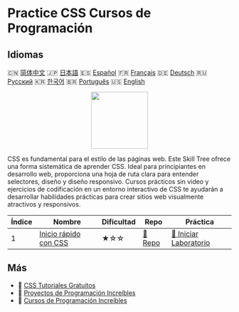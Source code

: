 # Practice CSS Cursos de Programación

## Idiomas

🇨🇳 [简体中文](README_zh.md) 🇯🇵 [日本語](README_ja.md) 🇪🇸 [Español](README_es.md) 🇫🇷 [Français](README_fr.md) 🇩🇪 [Deutsch](README_de.md) 🇷🇺 [Русский](README_ru.md) 🇰🇷 [한국어](README_ko.md) 🇧🇷 [Português](README_pt.md) 🇺🇸 [English](README.md) 

<div align="center">
<img width="128px" src="https://file.labex.io/path/YheSJQuYYCNJ.png">
</div>

CSS es fundamental para el estilo de las páginas web. Este Skill Tree ofrece una forma sistemática de aprender CSS. Ideal para principiantes en desarrollo web, proporciona una hoja de ruta clara para entender selectores, diseño y diseño responsivo. Cursos prácticos sin video y ejercicios de codificación en un entorno interactivo de CSS te ayudarán a desarrollar habilidades prácticas para crear sitios web visualmente atractivos y responsivos.

|   Índice | Nombre                                                                    | Dificultad   | Repo                                                          | Práctica                                                                   |
|----------|---------------------------------------------------------------------------|--------------|---------------------------------------------------------------|----------------------------------------------------------------------------|
|        1 | [Inicio rápido con CSS](https://labex.io/es/courses/quick-start-with-css) | ★☆☆          | [🔗 Repo](https://github.com/labex-labs/quick-start-with-css) | [🚀 Iniciar Laboratorio](https://labex.io/es/courses/quick-start-with-css) |

## Más

- 🔗 [CSS Tutoriales Gratuitos](https://github.com/labex-labs/css-free-tutorials)
- 🔗 [Proyectos de Programación Increíbles](https://github.com/labex-labs/awesome-programming-projects)
- 🔗 [Cursos de Programación Increíbles](https://github.com/labex-labs/awesome-programming-courses)

